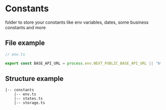# Constants

folder to store your constants like env variables, dates, some business constants and more

## File example

```ts
// env.ts

export const BASE_API_URL = process.env.NEXT_PUBLIC_BASE_API_URL || 'http://localhost:5000/api'

```

## Structure example

```
|-- constants
    |-- env.ts
    |-- states.ts
    |-- storage.ts
```
